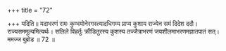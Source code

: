 +++
title = "72"

+++
यदिति॥ यदाभरणं रामः कुम्भयोनेरगस्त्यादधिगम्य प्राप्य कुशाय राज्येन समं दिदेश ददौ। राज्यसममूल्यमित्यर्थः। सलिले विहर्तुः क्रीडितुरस्य कुशस्य तज्जैत्राभरणं जयशीलमाभरणमज्ञातपातं सत्। ममज्ज बुब्रोड ॥ 72 ॥